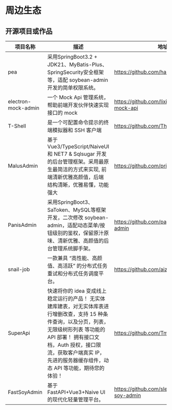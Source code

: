 # 周边生态

## 开源项目或作品

| 项目名称                | 描述                                                                                                 | 地址                                           |
|---------------------|----------------------------------------------------------------------------------------------------|----------------------------------------------|
| pea                 | 采用SpringBoot3.2 + JDK21、MyBatis-Plus、SpringSecurity安全框架等，适配 soybean-admin 开发的简单权限系统。               | https://github.com/haitang1894/pea           |
| electron-mock-admin | 一个 Mock Api 管理系统，帮助前端开发伙伴快速实现接口的 mock                                                              | https://github.com/lixin59/electron-mock-api |
| T-Shell             | 是一个可配置命令提示的终端模拟器和 SSH 客户端                                                                          | https://github.com/TheBlindM/T-Shell         |
| MalusAdmin          | 基于 Vue3/TypeScript/NaiveUI 和 NET7 & Sqlsugar 开发的后台管理框架。采用最原生最简洁的方式来实现, 前端清新优雅高颜值，后端 结构清晰，优雅易懂，功能强大 | https://github.com/pridejoy/MalusAdmin       |
| PanisAdmin          | 采用SpringBoot3、SaToken、MySQL等框架开发，二次修改 soybean-admin，适配动态菜单/按钮级别的鉴权，保留原汁原味、清新优雅、高颜值的后台管理系统脚手架。      | https://github.com/paynezhuang/panis-admin   |
| snail-job           | 一款兼具 “高性能、高颜值、高活跃” 的分布式任务重试和分布式任务调度平台。 | https://github.com/aizuda/snail-job          |
| SuperApi            | 快速将你的 idea 变成线上稳定运行的产品！ 无实体建库建表，对无实体库表进行增删改查，支持 15 种条件查询，以及分页，列表，无限级树形列表 等功能的 API 部署！ 拥有接口文档，Auth 授权，接口限流，获取客户端真实 IP，先进的服务器缓存组件，动态 API 等功能，期待您的体验！ | https://github.com/TmmTop/SuperApi          |
| FastSoyAdmin        | 基于 FastAPI+Vue3+Naive UI 的现代化轻量管理平台。                                                               | https://github.com/sleep1223/fast-soy-admin  |
